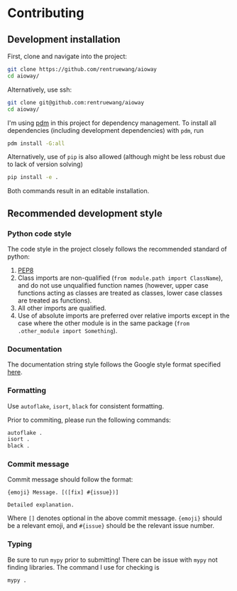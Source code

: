 # Contributing

## Development installation

First, clone and navigate into the project:

```bash
git clone https://github.com/rentruewang/aioway
cd aioway/
```

Alternatively, use ssh:
```bash
git clone git@github.com:rentruewang/aioway
cd aioway/
```

I'm using [pdm](https://pdm-project.org/) in this project for dependency management.
To install all dependencies (including development dependencies) with `pdm`, run

```bash
pdm install -G:all
```

Alternatively, use of `pip` is also allowed (although might be less robust due to lack of version solving)

```bash
pip install -e .
```

Both commands result in an editable installation.

## Recommended development style

### Python code style

The code style in the project closely follows the recommended standard of python:

1. [PEP8](https://peps.python.org/pep-0008/)
2. Class imports are non-qualified (`from module.path import ClassName`), and do not use unqualified function names (however, upper case functions acting as classes are treated as classes, lower case classes are treated as functions).
3. All other imports are qualified.
4. Use of absolute imports are preferred over relative imports except in the case where the other module is in the same package (`from .other_module import Something`).

### Documentation

The documentation string style follows the Google style format specified [here](https://mkdocstrings.github.io/griffe/docstrings/#google-style).

### Formatting

Use `autoflake`, `isort`, `black` for consistent formatting.

Prior to commiting, please run the following commands:

```bash
autoflake .
isort .
black .
```

### Commit message

Commit message should follow the format:

```
{emoji} Message. [([fix] #{issue})]

Detailed explanation.
```

Where `[]` denotes optional in the above commit message. `{emoji}` should be a relevant emoji, and `#{issue}` should be the relevant issue number.

### Typing

Be sure to run `mypy` prior to submitting! There can be issue with `mypy` not finding libraries. The command I use for checking is

```bash
mypy .
```
